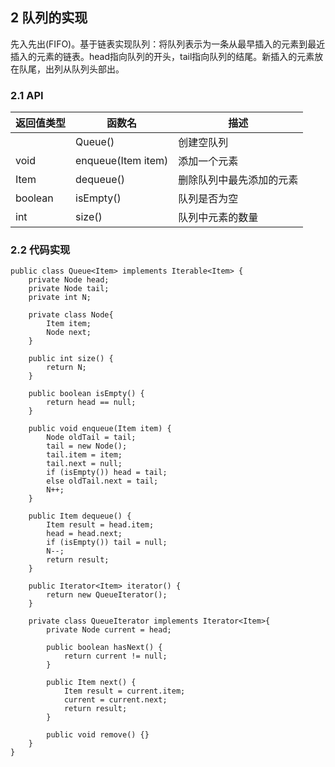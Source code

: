 ## 2 队列的实现

先入先出(FIFO)。基于链表实现队列：将队列表示为一条从最早插入的元素到最近插入的元素的链表。head指向队列的开头，tail指向队列的结尾。新插入的元素放在队尾，出列从队列头部出。

### 2.1 API

|返回值类型|函数名|描述|
|---|---|---|
||Queue()|创建空队列|
|void|enqueue(Item item)|添加一个元素|
|Item|dequeue()|删除队列中最先添加的元素|
|boolean|isEmpty()|队列是否为空|
|int|size()|队列中元素的数量|

### 2.2 代码实现

```
public class Queue<Item> implements Iterable<Item> {
    private Node head;
    private Node tail;
    private int N;

    private class Node{
        Item item;
        Node next;
    }

    public int size() {
        return N;
    }

    public boolean isEmpty() {
        return head == null;
    }

    public void enqueue(Item item) {
        Node oldTail = tail;
        tail = new Node();
        tail.item = item;
        tail.next = null;
        if (isEmpty()) head = tail; 
        else oldTail.next = tail;
        N++;
    }

    public Item dequeue() {
        Item result = head.item;
        head = head.next;
        if (isEmpty()) tail = null;
        N--;
        return result;
    } 

    public Iterator<Item> iterator() {
        return new QueueIterator();
    } 

    private class QueueIterator implements Iterator<Item>{
        private Node current = head;

        public boolean hasNext() {
            return current != null;
        }

        public Item next() {
            Item result = current.item;
            current = current.next;
            return result;
        }

        public void remove() {}
    }
}
```